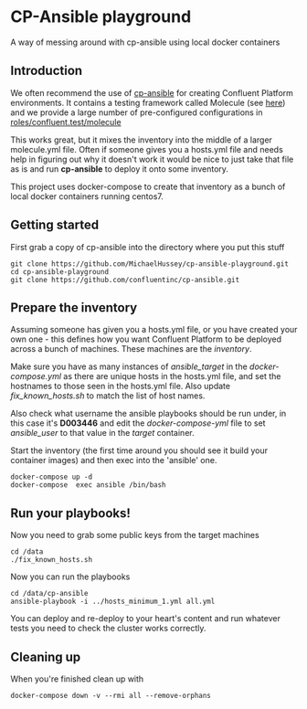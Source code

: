 # CP-Ansible playground

A way of messing around with cp-ansible using local docker containers

## Introduction

We often recommend the use of [cp-ansible](https://github.com/confluentinc/cp-ansible) for creating Confluent Platform environments.
It contains a testing framework called Molecule (see [here](https://github.com/confluentinc/cp-ansible/blob/6.1.0-post/HOW_TO_TEST.md)) and we provide a large number of pre-configured configurations in [roles/confluent.test/molecule](https://github.com/confluentinc/cp-ansible/tree/6.1.0-post/roles/confluent.test/molecule)

This works great, but it mixes the inventory into the middle of a larger molecule.yml file.
Often if someone gives you a hosts.yml file and needs help in figuring out why it doesn't work it would be nice to just take that file as is and run **cp-ansible** to deploy it onto some inventory.

This project uses docker-compose to create that inventory as a bunch of local docker containers running centos7.

## Getting started

First grab a copy of cp-ansible into the directory where you put this stuff
````
git clone https://github.com/MichaelHussey/cp-ansible-playground.git
cd cp-ansible-playground
git clone https://github.com/confluentinc/cp-ansible.git
````

## Prepare the inventory

Assuming someone has given you a hosts.yml file, or you have created your own one - this defines how you want Confluent Platform to be deployed across a bunch of machines. These machines are the *inventory*.

Make sure you have as many instances of *ansible_target* in the *docker-compose.yml* as there are unique hosts in the hosts.yml file, and set the hostnames to those seen in the hosts.yml file. Also update *fix_known_hosts.sh* to match the list of host names.

Also check what username the ansible playbooks should be run under, in this case it's **D003446** and edit the *docker-compose-yml* file to set *ansible_user* to that value in the *target* container.


Start the inventory (the first time around you should see it build your container images) and then exec into the 'ansible' one.
````
docker-compose up -d
docker-compose  exec ansible /bin/bash
````

## Run your playbooks!

Now you need to grab some public keys from the target machines
````
cd /data
./fix_known_hosts.sh
````
Now you can run the playbooks
````
cd /data/cp-ansible
ansible-playbook -i ../hosts_minimum_1.yml all.yml
````
You can deploy and re-deploy to your heart's content and run whatever tests you need to check the cluster works correctly.

## Cleaning up

When you're finished clean up with
````
docker-compose down -v --rmi all --remove-orphans
````

